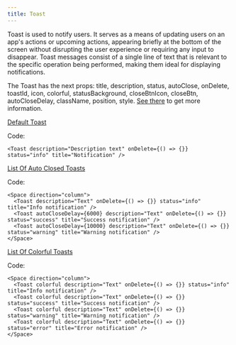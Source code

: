 ```yaml
---
title: Toast
---
```


Toast is used to notify users. It serves as a means of updating users on an app's actions or upcoming actions, appearing briefly at the bottom of the screen without disrupting the user experience or requiring any input to disappear. Toast messages consist of a single line of text that is relevant to the specific operation being performed, making them ideal for displaying notifications.

The Toast has the next props: title, description, status, autoClose, onDelete, toastId, icon, colorful, statusBackground, closeBtnIcon, closeBtn, autoCloseDelay, className, position, style. [See there](/?path=core-toasts-toast--docs) to get more information.

[Default Toast](/storybook/?path=/story/core-toasts-toast--default-toast)

Code:

```tsx
<Toast description="Description text" onDelete={() => {}} status="info" title="Notification" />
```

[List Of Auto Closed Toasts](/storybook/?path=/story/core-toasts-toast--list-of-auto-closed-toasts)

Code:

```tsx
<Space direction="column">
  <Toast description="Text" onDelete={() => {}} status="info" title="Info notification" />
  <Toast autoCloseDelay={6000} description="Text" onDelete={() => {}} status="success" title="Success notification" />
  <Toast autoCloseDelay={10000} description="Text" onDelete={() => {}} status="warning" title="Warning notification" />
</Space>
```

[List Of Colorful Toasts](/storybook/?path=/story/core-toasts-toast--list-of-colorful-toasts)

Code:

```tsx
<Space direction="column">
  <Toast colorful description="Text" onDelete={() => {}} status="info" title="Info notification" />
  <Toast colorful description="Text" onDelete={() => {}} status="success" title="Success notification" />
  <Toast colorful description="Text" onDelete={() => {}} status="warning" title="Warning notification" />
  <Toast colorful description="Text" onDelete={() => {}} status="error" title="Error notification" />
</Space>
```
